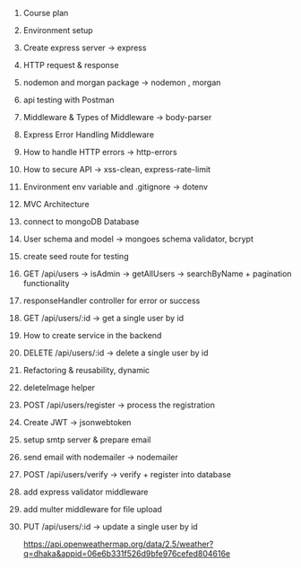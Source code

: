 1. Course plan
2. Environment setup
3. Create express server -> express
4. HTTP request & response
5. nodemon and morgan package -> nodemon , morgan
6. api testing with Postman
7. Middleware & Types of Middleware -> body-parser
8. Express Error Handling Middleware
9. How to handle HTTP errors -> http-errors
10. How to secure API -> xss-clean, express-rate-limit
11. Environment env variable and .gitignore -> dotenv
12. MVC Architecture
13. connect to mongoDB Database
14. User schema and model -> mongoes schema validator, bcrypt
15. create seed route for testing
16. GET /api/users -> isAdmin -> getAllUsers ->
    searchByName + pagination functionality
17. responseHandler controller for error or success
18. GET /api/users/:id -> get a single user by id
19. How to create service in the backend
20. DELETE /api/users/:id -> delete a single user by id
21. Refactoring & reusability, dynamic
22. deleteImage helper
23. POST /api/users/register -> process the registration
24. Create JWT -> jsonwebtoken
25. setup smtp server & prepare email
26. send email with nodemailer -> nodemailer
27. POST /api/users/verify -> verify + register into database
28. add express validator middleware
29. add multer middleware for file upload
30. PUT /api/users/:id -> update a single user by id

    https://api.openweathermap.org/data/2.5/weather?q=dhaka&appid=06e6b331f526d9bfe976cefed804616e
